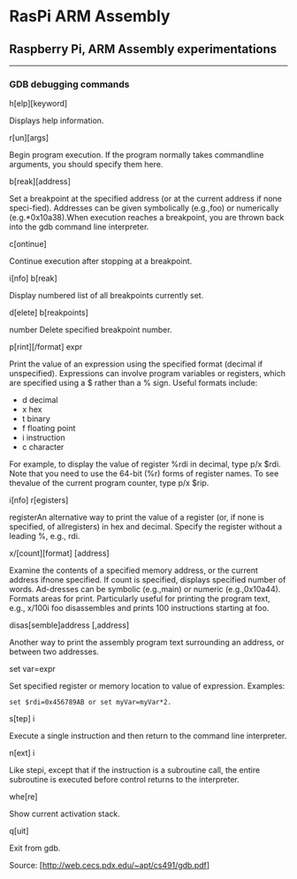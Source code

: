 # RasPi ARM Assembly

## Raspberry Pi, ARM Assembly experimentations

---

### GDB debugging commands

h[elp][keyword]

Displays help information.

r[un][args]

Begin program execution. If the program normally takes commandline arguments, you should specify them here.

b[reak][address]

Set a breakpoint at the specified address (or at the current address if none speci-fied). Addresses can be given symbolically (e.g.,foo) or numerically (e.g.*0x10a38).When execution reaches a breakpoint, you are thrown back into the gdb command line interpreter.

c[ontinue]

Continue execution after stopping at a breakpoint.

i[nfo] b[reak]

Display numbered list of all breakpoints currently set.

d[elete] b[reakpoints]

number Delete specified breakpoint number.

p[rint][/format] expr

Print the value of an expression using the specified format (decimal if unspecified). Expressions can involve program variables or registers, which are specified using a $ rather than a % sign. Useful formats include:

- d decimal
- x hex
- t binary
- f floating point
- i instruction
- c character

For example, to display the value of register %rdi in decimal, type p/x $rdi. Note that you need to use the 64-bit (%r) forms of register names. To see thevalue of the current program counter, type p/x $rip.

i[nfo] r[egisters]

registerAn alternative way to print the value of a register (or, if none is specified, of allregisters) in hex and decimal. Specify the register without a leading %, e.g., rdi.

x/[count][format] [address]

Examine the contents of a specified memory address, or the current address ifnone specified.  If count is specified, displays specified number of words.  Ad-dresses can be symbolic (e.g.,main) or numeric (e.g.,0x10a44). Formats areas for print. Particularly useful for printing the program text, e.g., x/100i foo disassembles and prints 100 instructions starting at foo.

disas[semble]address [,address]

Another way to print the assembly program text surrounding an address, or between two addresses.

set var=expr

Set specified register or memory location to value of expression. Examples:

    set $rdi=0x456789AB or set myVar=myVar*2.

s[tep] i

Execute a single instruction and then return to the command line interpreter.

n[ext] i

Like stepi, except that if the instruction is a subroutine call, the entire subroutine is executed before control returns to the interpreter.

whe[re]

Show current activation stack.

q[uit]

Exit from gdb.

Source: [<http://web.cecs.pdx.edu/~apt/cs491/gdb.pdf>]
